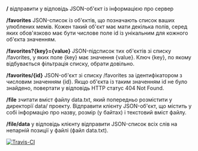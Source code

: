 **/**   відправити у відповідь JSON-об'єкт із інформацією про сервер

**/favorites**  JSON-список із об'єктів, що позначають список ваших улюблених мемів. Кожен такий об'єкт має мати декілька полів, серед яких обов'язково має бути числове поле id із унікальним для кожного об'єкта значенням.

**/favorites?{key}={value}**  JSON-підсписок тих об'єктів зі списку /favorites, у яких поле {key} має значення {value}. Ключ {key}, по якому відбувається фільтрація списку, обрати довільно.

**/favorites/{id}**  JSON-об'єкт зі списку /favorites за ідентифікатором з числовим значенням {id}. Якщо об'єкта із таким значенням id не було знайдено, повертати у відповідь HTTP статус 404 Not Found.

**/file**   зчитати вміст файлу data.txt, який попередньо розмістити у директорії data/ проекту. Відправити клієнту JSON-об'єкт, що містить у собі інформацію про назву, розмір (у байтах) і текстовий вміст файлу.

**/file/data**  у відповідь клієнту відправити JSON-список всіх слів на непарній позиції у файлі (файл data.txt).

[![Travis-CI][travis-badge]][travis-builds]

[travis-badge]: https://travis-ci.org/Gedion22/lab.svg?branch=master
[travis-builds]: https://travis-ci.org/Gedion22/lab/builds
